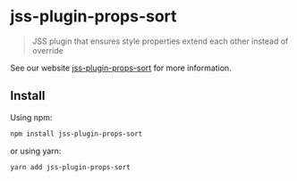 # jss-plugin-props-sort

> JSS plugin that ensures style properties extend each other instead of override

See our website [jss-plugin-props-sort](https://cssinjs.org/jss-plugin-props-sort?v=v10.0.0-alpha.8) for more information.

## Install

Using npm:

```sh
npm install jss-plugin-props-sort
```

or using yarn:

```sh
yarn add jss-plugin-props-sort
```
